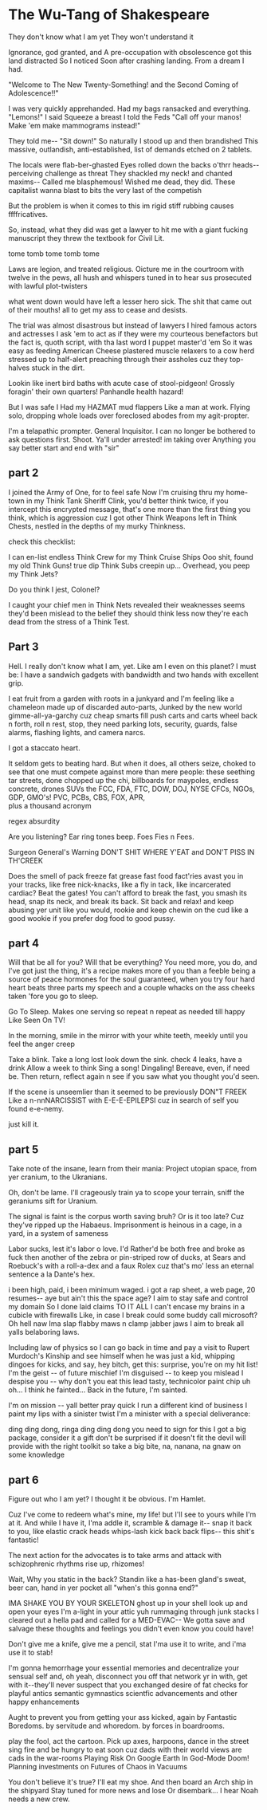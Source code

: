 ﻿# The Wu-Tang of Shakespeare

They don't know what I am yet
They won't understand it

Ignorance, god granted, and
A pre-occupation with obsolescence
got this land distracted
So I noticed
Soon after crashing landing.
From a dream I had.

"Welcome to The New Twenty-Something!
and the Second Coming of Adolescence!!"

I was very quickly apprehanded.
Had my bags ransacked and everything.
"Lemons!" I said
Squeeze a breast I told the Feds
"Call off your manos!
Make 'em make mammograms instead!"
  
They told me--
"Sit down!" So naturally
I stood up
and then brandished 
This massive, outlandish, anti-established, 
list of demands
etched on 2 tablets.

The locals were flab-ber-ghasted
Eyes rolled down the backs o'thrr heads--
perceiving challenge as threat
They shackled my neck!
and chanted maxims--
Called me blasphemous!
Wished me dead, they did.
These capitalist wanna blast to bits
the very last of the competish

But the problem is
when it comes to this
im rigid stiff
rubbing causes ffffricatives.

So, instead, what they did
was get a lawyer
to hit me with
a giant fucking manuscript
they threw the textbook for Civil Lit.

tome tomb tome tomb tome

Laws are legion, and treated religious.
Oicture me in the courtroom
with twelve in the pews, 
all hush and whispers 
tuned in to hear sus prosecuted 
with lawful plot-twisters

what went down would have left a lesser hero sick. 
The shit that came out of their mouths!
all to get my ass to cease and desists.

The trial was almost disastrous
but instead of lawyers
I hired famous actors
and actresses
I ask 'em to act as if
they were my courteous benefactors
but the fact is,  quoth script,
with tha last word
I puppet master'd 'em
So it was easy as feeding
American Cheese plastered muscle relaxers
to a cow herd stressed up to half-alert
preaching through their assholes
cuz they top-halves stuck in the dirt. 

Lookin like inert bird baths
with acute case of stool-pidgeon!
Grossly foragin' their own quarters!
Panhandle health hazard! 

But I was safe
I Had my HAZMAT mud flappers
Like a man at work.
Flying solo, dropping whole loads
over foreclosed abodes from my agit-propter.

I'm a telapathic prompter.
General Inquisitor.
I can no longer be bothered
to ask questions first.
Shoot.
Ya'll under arrested!
im taking over
Anything you say better 
start and end with "sir"

<zulu march from u know where>

## part 2

I joined the Army of One, for to feel safe
Now I'm cruising thru my home-town in my Think Tank
Sheriff Clink, you'd better think twice,
if you intercept this encrypted message, 
that's one  more than the first thing you think, which is aggression
cuz I got other Think Weapons left in 
Think Chests, nestled in the depths 
of my murky Thinkness.

check this checklist:

I can en-list endless Think Crew
for my Think Cruise Ships
Ooo shit, found my old Think Guns!
true dip Think Subs creepin up...
Overhead, you peep my Think Jets?

Do you think I jest, Colonel?

I caught your chief men in Think Nets
revealed their weaknesses
seems they'd been mislead 
to the belief they should think less
now they're each dead
from the stress of a Think Test.

## Part 3

Hell. 
I really don't know what I am, yet.
Like am I even on this planet?
I must be: I have a sandwich 
gadgets with bandwidth
and two hands with
excellent grip.

I eat fruit from a garden
with roots in a junkyard
and I'm feeling like a chameleon
made up of discarded auto-parts,
Junked by the new world gimme-all-ya-garchy
cuz cheap smarts fill push carts
and carts wheel back n forth, roll n rest, 
stop, they need parking lots,
security, guards, 
false alarms,
flashing lights,
and camera narcs.

I got a staccato heart. 

It seldom gets to beating hard.
But when it does, all others seize,
choked to see
that one must compete
against more than mere people:
these seething tar streets,
done chopped up the chi,
billboards for maypoles,
endless concrete, drones SUVs
the FCC, FDA, FTC, DOW, DOJ, NYSE
CFCs, NGOs, GDP,
GMO's! PVC, PCBs, CBS, FOX, APR,   
plus a thousand acronym

regex absurdity

Are you listening? 
Ear ring tones beep.
Foes Fies n Fees.

Surgeon General's Warning
DON'T SHIT WHERE Y'EAT
and
DON'T PISS IN TH'CREEK

Does the smell of pack freeze fat grease fast food fact'ries
avast you in your tracks, like free nick-knacks, like a fly in tack,
like incarcerated cardiac?
Beat the gates!
You can't afford to break the fast, you smash its head, 
snap its neck, and break its back. Sit back and relax!
and keep abusing yer unit like you would, rookie
and keep chewin on the cud like a good wookie
if you prefer dog food to good pussy.

## part 4

Will that be all for you?
Will that be everything?
You need more, you do,
and I've got just the thing,
it's a recipe
makes more of you
than a feeble being
a source of peace
hormones for the soul
guaranteed, 
when you try
four hard heart beats
three parts my speech
and a couple whacks on the ass cheeks
taken 'fore you go to sleep.

Go To Sleep.
Makes one serving
so repeat n repeat
as needed
till happy
Like Seen On TV!

In the morning, smile
in the mirror
with your white teeth, meekly
until you feel the anger
creep

Take a blink.
Take a long lost look down the sink.
check 4 leaks, have a drink
Allow a week to think
Sing a song!
Dingaling!
Bereave, even, if need be.
Then return, reflect again n
see if you saw what you thought you'd seen.

If the scene is unseemlier than it seemed to be previously
DON"T FREEK
Like a n-nnNARCISSIST with 
E-E-E-EPILEPSI
cuz in search of self
you found e-e-nemy.

just kill it.

## part 5

Take note of the insane, learn from their mania:
Project utopian space, 
from yer cranium,
to the Ukranians.

Oh, don't be lame. 
I'll crageously train ya
to scope your terrain, 
sniff the geraniums 
sift for Uranium.

The signal is faint
is the corpus worth saving bruh?
Or is it too late?
Cuz they've ripped up the Habaeus.
Imprisonment is heinous
in a cage, in a yard, in a system of sameness

Labor sucks, lest it's labor o love.
I'd Rather'd be both free and broke as fuck
then another of the zebra or pin-striped
row of ducks, at Sears and Roebuck's
with a roll-a-dex and a faux Rolex
cuz that's mo' less
an eternal sentence
a la Dante's hex.

i been high, paid, i been minimum waged.
i got a rap sheet, a web page, 20 resumes--
aye but ain't this the space age?
I aim to stay safe and control my domain
So I done laid claims
TO IT ALL
I can't encase my brains
in a cubicle with firewalls
Like, in case I break
could some buddy call microsoft?
Oh hell naw
Ima slap flabby maws n clamp jabber jaws
I aim to break all yalls belaboring laws.

Including law of physics
so I can go back in time and pay a visit
to Rupert Murdoch's Kinship
and see himself
when he was just a kid,
whipping dingoes for kicks,
and say, 
hey bitch, get this:
surprise, you're on my hit list!
I'm the geist -- of future mischief
I'm disguised -- to keep you mislead
I despise you -- why don't you eat this lead
tasty, technicolor paint chip
uh oh... I think he fainted...
Back in the future, I'm sainted.

I'm on mission -- yall better pray quick
I run a different kind of business
I paint my lips with a sinister twist
I'm a minister with a special deliverance:

ding ding dong, ringa ding ding dong 
you need to sign for this
I got a big package, consider it a gift
don't be surprised
if it doesn't fit
the devil will provide with the right toolkit
so take a big bite, 
na, nanana, na
gnaw on some knowledge

## part 6

Figure out who I am yet?
I thought it be obvious.
I'm Hamlet.

Cuz I've come to redeem what's mine,
my life!
but I'll see to yours while I'm at it.
And while I have it, I'ma addle it,
scramble & damage it--
snap it back to you, like elastic
crack heads
whips-lash
kick back
back flips--
this shit's fantastic!

The next action for the advocates
is to take arms
and attack with 
schizophrenic rhythms
rise up, rhizomes! 

Wait, Why you static in the back? 
Standin like a has-been
gland's sweat, beer can, hand in yer pocket
all "when's this gonna end?"

IMA SHAKE YOU BY YOUR SKELETON
ghost up in your shell
look up and open your eyes
I'm a-light in your attic
yuh
rummaging through junk stacks
I cleared out a hella pad
and called for a MED-EVAC--
We gotta save and salvage
these thoughts and feelings
you didn't even know you could have!

Don't give me a knife,
give me a pencil, stat
I'ma use it to write, and
i'ma use it to stab!

I'm gonna hemorrhage your essential memories
and decentralize your sensual self
and, oh yeah, disconnect
you off that network yr in with, 
get with it--they'll never suspect
that you exchanged desire of fat checks
for playful antics 
semantic gymnastics
scientfic advancements 
and other happy enhancements

Aught to prevent you from getting your ass kicked, again
by Fantastic Boredoms.
by servitude and whoredom.
by forces in boardrooms. 

play the fool, act the cartoon.
Pick up axes, harpoons,
dance in the street
sing fire and be hungry to eat soon
cuz dads with their world views
are cads in the war-rooms
Playing Risk 
On Google Earth
In God-Mode 
Doom!
Planning investments 
on Futures
of Chaos
in Vacuums

You don't believe it's true?
I'll eat my shoe.
And then board an Arch ship in the shipyard
Stay tuned for more news and lose
Or disembark...
I hear Noah needs a new crew.
